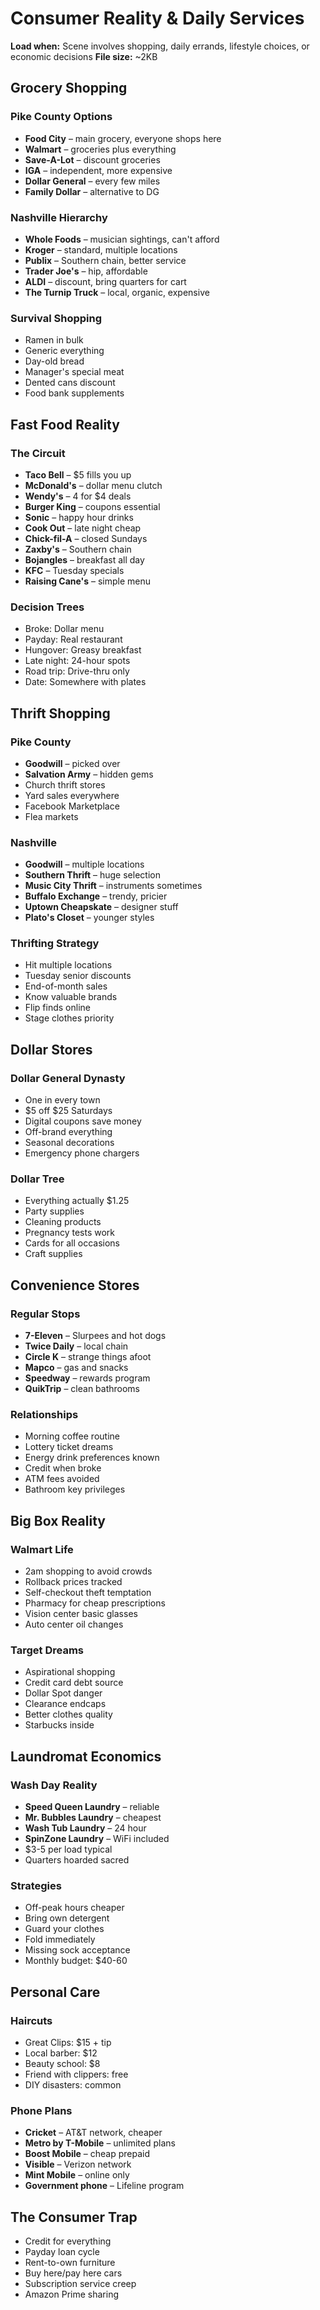 # Consumer Reality & Daily Services
**Load when:** Scene involves shopping, daily errands, lifestyle choices, or economic decisions
**File size:** ~2KB

## Grocery Shopping

### Pike County Options
* **Food City** – main grocery, everyone shops here
* **Walmart** – groceries plus everything
* **Save-A-Lot** – discount groceries
* **IGA** – independent, more expensive
* **Dollar General** – every few miles
* **Family Dollar** – alternative to DG

### Nashville Hierarchy
* **Whole Foods** – musician sightings, can't afford
* **Kroger** – standard, multiple locations
* **Publix** – Southern chain, better service
* **Trader Joe's** – hip, affordable
* **ALDI** – discount, bring quarters for cart
* **The Turnip Truck** – local, organic, expensive

### Survival Shopping
* Ramen in bulk
* Generic everything
* Day-old bread
* Manager's special meat
* Dented cans discount
* Food bank supplements

## Fast Food Reality

### The Circuit
* **Taco Bell** – $5 fills you up
* **McDonald's** – dollar menu clutch
* **Wendy's** – 4 for $4 deals
* **Burger King** – coupons essential
* **Sonic** – happy hour drinks
* **Cook Out** – late night cheap
* **Chick-fil-A** – closed Sundays
* **Zaxby's** – Southern chain
* **Bojangles** – breakfast all day
* **KFC** – Tuesday specials
* **Raising Cane's** – simple menu

### Decision Trees
* Broke: Dollar menu
* Payday: Real restaurant
* Hungover: Greasy breakfast
* Late night: 24-hour spots
* Road trip: Drive-thru only
* Date: Somewhere with plates

## Thrift Shopping

### Pike County
* **Goodwill** – picked over
* **Salvation Army** – hidden gems
* Church thrift stores
* Yard sales everywhere
* Facebook Marketplace
* Flea markets

### Nashville
* **Goodwill** – multiple locations
* **Southern Thrift** – huge selection
* **Music City Thrift** – instruments sometimes
* **Buffalo Exchange** – trendy, pricier
* **Uptown Cheapskate** – designer stuff
* **Plato's Closet** – younger styles

### Thrifting Strategy
* Hit multiple locations
* Tuesday senior discounts
* End-of-month sales
* Know valuable brands
* Flip finds online
* Stage clothes priority

## Dollar Stores

### Dollar General Dynasty
* One in every town
* $5 off $25 Saturdays
* Digital coupons save money
* Off-brand everything
* Seasonal decorations
* Emergency phone chargers

### Dollar Tree
* Everything actually $1.25
* Party supplies
* Cleaning products
* Pregnancy tests work
* Cards for all occasions
* Craft supplies

## Convenience Stores

### Regular Stops
* **7-Eleven** – Slurpees and hot dogs
* **Twice Daily** – local chain
* **Circle K** – strange things afoot
* **Mapco** – gas and snacks
* **Speedway** – rewards program
* **QuikTrip** – clean bathrooms

### Relationships
* Morning coffee routine
* Lottery ticket dreams
* Energy drink preferences known
* Credit when broke
* ATM fees avoided
* Bathroom key privileges

## Big Box Reality

### Walmart Life
* 2am shopping to avoid crowds
* Rollback prices tracked
* Self-checkout theft temptation
* Pharmacy for cheap prescriptions
* Vision center basic glasses
* Auto center oil changes

### Target Dreams
* Aspirational shopping
* Credit card debt source
* Dollar Spot danger
* Clearance endcaps
* Better clothes quality
* Starbucks inside

## Laundromat Economics

### Wash Day Reality
* **Speed Queen Laundry** – reliable
* **Mr. Bubbles Laundry** – cheapest
* **Wash Tub Laundry** – 24 hour
* **SpinZone Laundry** – WiFi included
* $3-5 per load typical
* Quarters hoarded sacred

### Strategies
* Off-peak hours cheaper
* Bring own detergent
* Guard your clothes
* Fold immediately
* Missing sock acceptance
* Monthly budget: $40-60

## Personal Care

### Haircuts
* Great Clips: $15 + tip
* Local barber: $12
* Beauty school: $8
* Friend with clippers: free
* DIY disasters: common

### Phone Plans
* **Cricket** – AT&T network, cheaper
* **Metro by T-Mobile** – unlimited plans
* **Boost Mobile** – cheap prepaid
* **Visible** – Verizon network
* **Mint Mobile** – online only
* **Government phone** – Lifeline program

## The Consumer Trap

* Credit for everything
* Payday loan cycle
* Rent-to-own furniture
* Buy here/pay here cars
* Subscription service creep
* Amazon Prime sharing